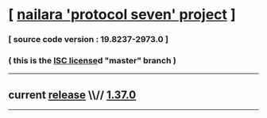 
# [ [nailara 'protocol seven' project](http://src.nailara.net/) ]

### [ source code version : 19.8237-2973.0 ]

### ( this is the [ISC license](license)d "master" branch )
---
## current [release](https://github.com/anotherlink/nailara/releases) \\\\// [1.37.0](https://github.com/anotherlink/nailara/releases/tag/1.37.0)
---
